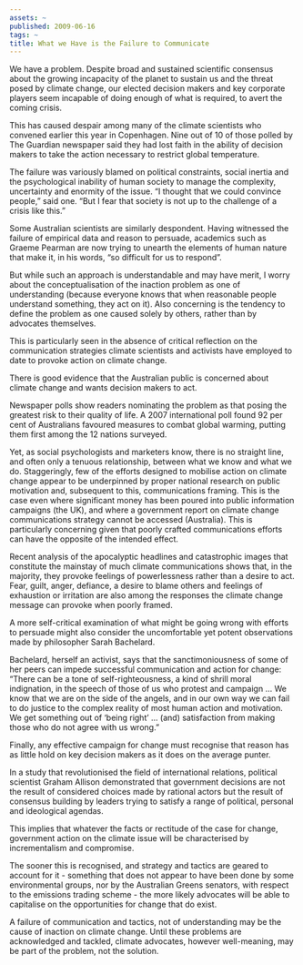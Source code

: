 ```yaml
---
assets: ~
published: 2009-06-16
tags: ~
title: What we Have is the Failure to Communicate
---
```

We have a problem. Despite broad and sustained scientific consensus
about the growing incapacity of the planet to sustain us and the threat
posed by climate change, our elected decision makers and key corporate
players seem incapable of doing enough of what is required, to avert the
coming crisis.

This has caused despair among many of the climate scientists who
convened earlier this year in Copenhagen. Nine out of 10 of those polled
by The Guardian newspaper said they had lost faith in the ability of
decision makers to take the action necessary to restrict global
temperature.

The failure was variously blamed on political constraints, social
inertia and the psychological inability of human society to manage the
complexity, uncertainty and enormity of the issue. “I thought that we
could convince people,” said one. “But I fear that society is not up to
the challenge of a crisis like this.”

Some Australian scientists are similarly despondent. Having witnessed
the failure of empirical data and reason to persuade, academics such as
Graeme Pearman are now trying to unearth the elements of human nature
that make it, in his words, “so difficult for us to respond”.

But while such an approach is understandable and may have merit, I worry
about the conceptualisation of the inaction problem as one of
understanding (because everyone knows that when reasonable people
understand something, they act on it). Also concerning is the tendency
to define the problem as one caused solely by others, rather than by
advocates themselves.

This is particularly seen in the absence of critical reflection on the
communication strategies climate scientists and activists have employed
to date to provoke action on climate change.

There is good evidence that the Australian public is concerned about
climate change and wants decision makers to act.

Newspaper polls show readers nominating the problem as that posing the
greatest risk to their quality of life. A 2007 international poll found
92 per cent of Australians favoured measures to combat global warming,
putting them first among the 12 nations surveyed.

Yet, as social psychologists and marketers know, there is no straight
line, and often only a tenuous relationship, between what we know and
what we do. Staggeringly, few of the efforts designed to mobilise action
on climate change appear to be underpinned by proper national research
on public motivation and, subsequent to this, communications framing.
This is the case even where significant money has been poured into
public information campaigns (the UK), and where a government report on
climate change communications strategy cannot be accessed (Australia).
This is particularly concerning given that poorly crafted communications
efforts can have the opposite of the intended effect.

Recent analysis of the apocalyptic headlines and catastrophic images
that constitute the mainstay of much climate communications shows that,
in the majority, they provoke feelings of powerlessness rather than a
desire to act. Fear, guilt, anger, defiance, a desire to blame others
and feelings of exhaustion or irritation are also among the responses
the climate change message can provoke when poorly framed.

A more self-critical examination of what might be going wrong with
efforts to persuade might also consider the uncomfortable yet potent
observations made by philosopher Sarah Bachelard.

Bachelard, herself an activist, says that the sanctimoniousness of some
of her peers can impede successful communication and action for change:
“There can be a tone of self-righteousness, a kind of shrill moral
indignation, in the speech of those of us who protest and campaign … We
know that we are on the side of the angels, and in our own way we can
fail to do justice to the complex reality of most human action and
motivation. We get something out of ‘being right’ … (and) satisfaction
from making those who do not agree with us wrong.”

Finally, any effective campaign for change must recognise that reason
has as little hold on key decision makers as it does on the average
punter.

In a study that revolutionised the field of international relations,
political scientist Graham Allison demonstrated that government
decisions are not the result of considered choices made by rational
actors but the result of consensus building by leaders trying to satisfy
a range of political, personal and ideological agendas.

This implies that whatever the facts or rectitude of the case for
change, government action on the climate issue will be characterised by
incrementalism and compromise.

The sooner this is recognised, and strategy and tactics are geared to
account for it - something that does not appear to have been done by
some environmental groups, nor by the Australian Greens senators, with
respect to the emissions trading scheme - the more likely advocates will
be able to capitalise on the opportunities for change that do exist.

A failure of communication and tactics, not of understanding may be the
cause of inaction on climate change. Until these problems are
acknowledged and tackled, climate advocates, however well-meaning, may
be part of the problem, not the solution.